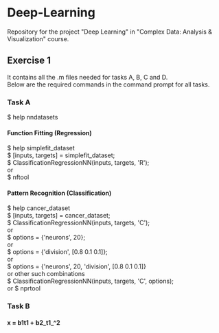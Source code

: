 # Deep-Learning

Repository for the project "Deep Learning" in "Complex Data: Analysis & Visualization" course.

## Exercise 1

It contains all the .m files needed for tasks A, B, C and D. <br />
Below are the required commands in the command prompt for all tasks.

### Task A

$ help nndatasets

#### Function Fitting (Regression) <br />
$ help simplefit_dataset <br />
$ [inputs, targets] = simplefit_dataset; <br />
$ ClassificationRegressionNN(inputs, targets, 'R'); <br />
or <br />
$ nftool 

#### Pattern Recognition (Classification) <br />
$ help cancer_dataset <br />
$ [inputs, targets] = cancer_dataset; <br />
$ ClassificationRegressionNN(inputs, targets, 'C'); <br />
or <br />
$ options = {'neurons', 20}; <br />
or <br />
$ options = {'division', [0.8 0.1 0.1]}; <br />
or <br />
$ options = {'neurons', 20, 'division', [0.8 0.1 0.1]} <br />
or other such combinations <br />
$ ClassificationRegressionNN(inputs, targets, 'C', options); <br />
or 
$ nprtool


### Task B

#### x = b1t1 + b2_t1_^2





